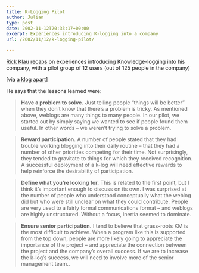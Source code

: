 ```yaml
---
title: K-Logging Pilot
author: Julian
type: post
date: 2002-11-12T20:33:17+00:00
excerpt: Experiences introducing K-logging into a company
url: /2002/11/12/k-logging-pilot/

---
```

[Rick Klau][1] [recaps][2] on experiences introducing Knowledge-logging into his company, with a pilot group of 12 users (out of 125 people in the company)
  
[via [a klog apart][3]]
  
<!--more-->


  
He says that the lessons learned were:

> **Have a problem to solve.** Just telling people &#8220;things will be better&#8221; when they don&#8217;t know that there&#8217;s a problem is tricky. As mentioned above, weblogs are many things to many people. In our pilot, we started out by simply saying we wanted to see if people found them useful. In other words &#8211; we weren&#8217;t trying to solve a problem.
  
> **Reward participation.** A number of people stated that they had trouble working blogging into their daily routine &#8211; that they had a number of other priorities competing for their time. Not surprisingly, they tended to gravitate to things for which they received recognition. A successful deployment of a k-log will need effective rewards to help reinforce the desirability of participation.
  
> **Define what you&#8217;re looking for.** This is related to the first point, but I think it&#8217;s important enough to discuss on its own. I was surprised at the number of people who understood conceptually what the weblog did but who were still unclear on what they could contribute. People are very used to a fairly formal communications format &#8211; and weblogs are highly unstructured. Without a focus, inertia seemed to dominate.
  
> **Ensure senior participation.** I tend to believe that grass-roots KM is the most difficult to achieve. When a program like this is supported from the top down, people are more likely going to appreciate the importance of the project &#8211; and appreciate the connection between the project and the company&#8217;s overall success. If we are to increase the k-log&#8217;s success, we will need to involve more of the senior management team..

 [1]: https://www.rklau.com/tins/
 [2]: https://www.rklau.com/tins/stories/2002/11/11/klogPilotRecap.html "K-Log Pilot Recap"
 [3]: https://dijest.com/aka/